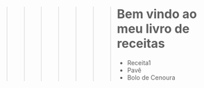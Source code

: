 >>>>>>> # Bem vindo ao meu livro de receitas
>>>>>>>
>>>>>>> - Receita1
>>>>>>> - Pavê
>>>>>>> - Bolo de Cenoura

